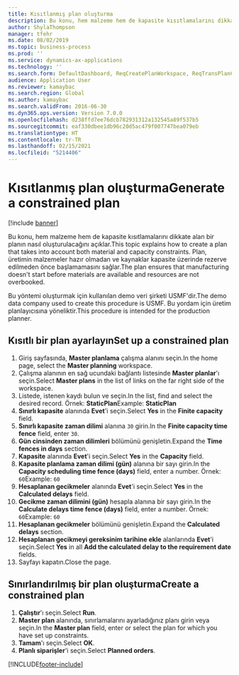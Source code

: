 ```yaml
---
title: Kısıtlanmış plan oluşturma
description: Bu konu, hem malzeme hem de kapasite kısıtlamalarını dikkate alan bir planın nasıl oluşturulacağını açıklar.
author: ShylaThompson
manager: tfehr
ms.date: 08/02/2019
ms.topic: business-process
ms.prod: ''
ms.service: dynamics-ax-applications
ms.technology: ''
ms.search.form: DefaultDashboard, ReqCreatePlanWorkspace, ReqTransPlanCard, ReqPlanSched
audience: Application User
ms.reviewer: kamaybac
ms.search.region: Global
ms.author: kamaybac
ms.search.validFrom: 2016-06-30
ms.dyn365.ops.version: Version 7.0.0
ms.openlocfilehash: d238ffd7ee76dcb782931312a132545a89f537b5
ms.sourcegitcommit: eaf330dbee1db96c20d5ac479f007747bea079eb
ms.translationtype: HT
ms.contentlocale: tr-TR
ms.lasthandoff: 02/15/2021
ms.locfileid: "5214406"
---
```

# <a name="generate-a-constrained-plan"></a><span data-ttu-id="989df-103">Kısıtlanmış plan oluşturma</span><span class="sxs-lookup"><span data-stu-id="989df-103">Generate a constrained plan</span></span>

[!include [banner](../../includes/banner.md)]

<span data-ttu-id="989df-104">Bu konu, hem malzeme hem de kapasite kısıtlamalarını dikkate alan bir planın nasıl oluşturulacağını açıklar.</span><span class="sxs-lookup"><span data-stu-id="989df-104">This topic explains how to create a plan that takes into account both material and capacity constraints.</span></span> <span data-ttu-id="989df-105">Plan, üretimin malzemeler hazır olmadan ve kaynaklar kapasite üzerinde rezerve edilmeden önce başlamamasını sağlar.</span><span class="sxs-lookup"><span data-stu-id="989df-105">The plan ensures that manufacturing doesn't start before materials are available and resources are not overbooked.</span></span> 

<span data-ttu-id="989df-106">Bu yöntemi oluşturmak için kullanılan demo veri şirketi USMF'dir.</span><span class="sxs-lookup"><span data-stu-id="989df-106">The demo data company used to create this procedure is USMF.</span></span> <span data-ttu-id="989df-107">Bu yordam için üretim planlayıcısına yöneliktir.</span><span class="sxs-lookup"><span data-stu-id="989df-107">This procedure is intended for the production planner.</span></span>


## <a name="set-up-a-constrained-plan"></a><span data-ttu-id="989df-108">Kısıtlı bir plan ayarlayın</span><span class="sxs-lookup"><span data-stu-id="989df-108">Set up a constrained plan</span></span>
1. <span data-ttu-id="989df-109">Giriş sayfasında, **Master planlama** çalışma alanını seçin.</span><span class="sxs-lookup"><span data-stu-id="989df-109">In the home page, select the **Master planning** workspace.</span></span>
2. <span data-ttu-id="989df-110">Çalışma alanının en sağ ucundaki bağlantı listesinde **Master planlar**'ı seçin.</span><span class="sxs-lookup"><span data-stu-id="989df-110">Select **Master plans** in the list of links on the far right side of the workspace.</span></span>
3. <span data-ttu-id="989df-111">Listede, istenen kaydı bulun ve seçin.</span><span class="sxs-lookup"><span data-stu-id="989df-111">In the list, find and select the desired record.</span></span> <span data-ttu-id="989df-112">Örnek: **StaticPlan**</span><span class="sxs-lookup"><span data-stu-id="989df-112">Example: **StaticPlan**</span></span>  
4. <span data-ttu-id="989df-113">**Sınırlı kapasite** alanında **Evet**'i seçin.</span><span class="sxs-lookup"><span data-stu-id="989df-113">Select **Yes** in the **Finite capacity** field.</span></span>
5. <span data-ttu-id="989df-114">**Sınırlı kapasite zaman dilimi** alanına `30` girin.</span><span class="sxs-lookup"><span data-stu-id="989df-114">In the **Finite capacity time fence** field, enter `30`.</span></span>
6. <span data-ttu-id="989df-115">**Gün cinsinden zaman dilimleri** bölümünü genişletin.</span><span class="sxs-lookup"><span data-stu-id="989df-115">Expand the **Time fences in days** section.</span></span>
7. <span data-ttu-id="989df-116">**Kapasite** alanında **Evet**'i seçin.</span><span class="sxs-lookup"><span data-stu-id="989df-116">Select **Yes** in the **Capacity** field.</span></span>
8. <span data-ttu-id="989df-117">**Kapasite planlama zaman dilimi (gün)** alanına bir sayı girin.</span><span class="sxs-lookup"><span data-stu-id="989df-117">In the **Capacity scheduling time fence (days)** field, enter a number.</span></span> <span data-ttu-id="989df-118">Örnek: `60`</span><span class="sxs-lookup"><span data-stu-id="989df-118">Example: `60`</span></span>  
9. <span data-ttu-id="989df-119">**Hesaplanan gecikmeler** alanında **Evet**'i seçin.</span><span class="sxs-lookup"><span data-stu-id="989df-119">Select **Yes** in the **Calculated delays** field.</span></span>
10. <span data-ttu-id="989df-120">**Gecikme zaman dilimini (gün)** hesapla alanına bir sayı girin.</span><span class="sxs-lookup"><span data-stu-id="989df-120">In the **Calculate delays time fence (days)** field, enter a number.</span></span> <span data-ttu-id="989df-121">Örnek: `60`</span><span class="sxs-lookup"><span data-stu-id="989df-121">Example: `60`</span></span> 
11. <span data-ttu-id="989df-122">**Hesaplanan gecikmeler** bölümünü genişletin.</span><span class="sxs-lookup"><span data-stu-id="989df-122">Expand the **Calculated delays** section.</span></span>
12. <span data-ttu-id="989df-123">**Hesaplanan gecikmeyi gereksinim tarihine ekle** alanlarında **Evet**'i seçin.</span><span class="sxs-lookup"><span data-stu-id="989df-123">Select **Yes** in all **Add the calculated delay to the requirement date** fields.</span></span>
13. <span data-ttu-id="989df-124">Sayfayı kapatın.</span><span class="sxs-lookup"><span data-stu-id="989df-124">Close the page.</span></span>

## <a name="create-a-constrained-plan"></a><span data-ttu-id="989df-125">Sınırlandırılmış bir plan oluşturma</span><span class="sxs-lookup"><span data-stu-id="989df-125">Create a constrained plan</span></span>
1. <span data-ttu-id="989df-126">**Çalıştır**'ı seçin.</span><span class="sxs-lookup"><span data-stu-id="989df-126">Select **Run**.</span></span>
2. <span data-ttu-id="989df-127">**Master plan** alanında, sınırlamalarını ayarladığınız planı girin veya seçin.</span><span class="sxs-lookup"><span data-stu-id="989df-127">In the **Master plan** field, enter or select the plan for which you have set up constraints.</span></span>  
3. <span data-ttu-id="989df-128">**Tamam**'ı seçin.</span><span class="sxs-lookup"><span data-stu-id="989df-128">Select **OK**.</span></span>
4. <span data-ttu-id="989df-129">**Planlı siparişler**'i seçin.</span><span class="sxs-lookup"><span data-stu-id="989df-129">Select **Planned orders**.</span></span>



[!INCLUDE[footer-include](../../../includes/footer-banner.md)]